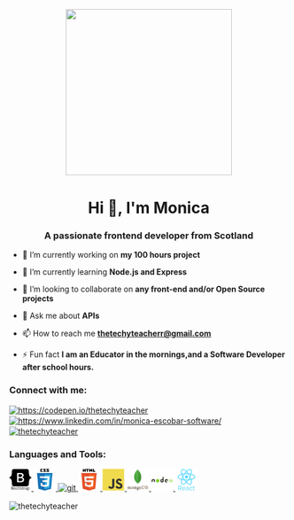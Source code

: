 <div align="center">
  <img src="https://media.giphy.com/media/tPq9A9nvc0SAcqttbc/giphy.gif" width="300" height="300"/>
</div>

<h1 align="center">Hi 👋, I'm Monica</h1>
<h3 align="center">A passionate frontend developer from Scotland</h3>

- 🔭 I’m currently working on **my 100 hours project**

- 🌱 I’m currently learning **Node.js and Express**

- 👯 I’m looking to collaborate on **any front-end and/or Open Source projects**

- 💬 Ask me about **APIs**

- 📫 How to reach me **thetechyteacherr@gmail.com**

- ⚡ Fun fact **I am an Educator in the mornings,and a Software Developer after school hours.**

<h3 align="left">Connect with me:</h3>
<p align="left">
<a href="https://codepen.io/https://codepen.io/thetechyteacher" target="blank"><img align="center" src="https://raw.githubusercontent.com/rahuldkjain/github-profile-readme-generator/master/src/images/icons/Social/codepen.svg" alt="https://codepen.io/thetechyteacher" height="30" width="40" /></a>
<a href="https://linkedin.com/in/https://www.linkedin.com/in/monica-escobar-software/" target="blank"><img align="center" src="https://raw.githubusercontent.com/rahuldkjain/github-profile-readme-generator/master/src/images/icons/Social/linked-in-alt.svg" alt="https://www.linkedin.com/in/monica-escobar-software/" height="30" width="40" /></a>
<a href="https://instagram.com/thetechyteacher" target="blank"><img align="center" src="https://raw.githubusercontent.com/rahuldkjain/github-profile-readme-generator/master/src/images/icons/Social/instagram.svg" alt="thetechyteacher" height="30" width="40" /></a>
</p>

<h3 align="left">Languages and Tools:</h3>
<p align="left"> <a href="https://getbootstrap.com" target="_blank" rel="noreferrer"> <img src="https://raw.githubusercontent.com/devicons/devicon/master/icons/bootstrap/bootstrap-plain-wordmark.svg" alt="bootstrap" width="40" height="40"/> </a> <a href="https://www.w3schools.com/css/" target="_blank" rel="noreferrer"> <img src="https://raw.githubusercontent.com/devicons/devicon/master/icons/css3/css3-original-wordmark.svg" alt="css3" width="40" height="40"/> </a> <a href="https://git-scm.com/" target="_blank" rel="noreferrer"> <img src="https://www.vectorlogo.zone/logos/git-scm/git-scm-icon.svg" alt="git" width="40" height="40"/> </a> <a href="https://www.w3.org/html/" target="_blank" rel="noreferrer"> <img src="https://raw.githubusercontent.com/devicons/devicon/master/icons/html5/html5-original-wordmark.svg" alt="html5" width="40" height="40"/> </a> <a href="https://developer.mozilla.org/en-US/docs/Web/JavaScript" target="_blank" rel="noreferrer"> <img src="https://raw.githubusercontent.com/devicons/devicon/master/icons/javascript/javascript-original.svg" alt="javascript" width="40" height="40"/> </a> <a href="https://www.mongodb.com/" target="_blank" rel="noreferrer"> <img src="https://raw.githubusercontent.com/devicons/devicon/master/icons/mongodb/mongodb-original-wordmark.svg" alt="mongodb" width="40" height="40"/> </a> <a href="https://nodejs.org" target="_blank" rel="noreferrer"> <img src="https://raw.githubusercontent.com/devicons/devicon/master/icons/nodejs/nodejs-original-wordmark.svg" alt="nodejs" width="40" height="40"/> </a> <a href="https://reactjs.org/" target="_blank" rel="noreferrer"> <img src="https://raw.githubusercontent.com/devicons/devicon/master/icons/react/react-original-wordmark.svg" alt="react" width="40" height="40"/> </a> </p>

<p><img align="center" src="https://github-readme-streak-stats.herokuapp.com/?user=thetechyteacher&" alt="thetechyteacher" /></p>
